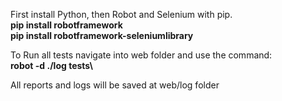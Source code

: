 First install Python, then Robot and Selenium with pip.
<br/><b>pip install robotframework</b>
<br/><b>pip install robotframework-seleniumlibrary</b>


To Run all tests navigate into web folder and use the command: 
<br/><b>robot -d ./log tests\\</b>

All reports and logs will be saved at web/log folder
